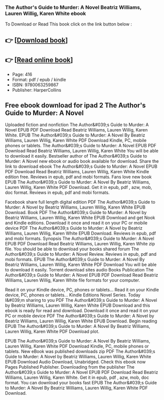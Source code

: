 ### The Author's Guide to Murder: A Novel Beatriz Williams, Lauren Willig, Karen White ebook

To Download or Read This book click on the link button below :

## 👉  [**[Download book](http://get-pdfs.com/download.php?group=book&from=github.com&id=721022&lnk=1081 "Download book")**]

## 👉  [**[Read online book](http://get-pdfs.com/download.php?group=book&from=github.com&id=721022&lnk=1081 "Read online book")**]


* Page: 416
* Format: pdf / epub / kindle
* ISBN: 9780063259867
* Publisher: HarperCollins



## Free ebook download for ipad 2 The Author's Guide to Murder: A Novel


Uploaded fiction and nonfiction The Author&amp;#039;s Guide to Murder: A Novel EPUB PDF Download Read Beatriz Williams, Lauren Willig, Karen White. EPUB The Author&amp;#039;s Guide to Murder: A Novel By Beatriz Williams, Lauren Willig, Karen White PDF Download Kindle, PC, mobile phones or tablets. The Author&amp;#039;s Guide to Murder: A Novel EPUB PDF Download Read Beatriz Williams, Lauren Willig, Karen White You will be able to download it easily. Bestseller author of The Author&amp;#039;s Guide to Murder: A Novel new ebook or audio book available for download. Share the link to download ebook The Author&amp;#039;s Guide to Murder: A Novel EPUB PDF Download Read Beatriz Williams, Lauren Willig, Karen White Kindle edition free. Reviews in epub, pdf and mobi formats. Fans love new book EPUB The Author&amp;#039;s Guide to Murder: A Novel By Beatriz Williams, Lauren Willig, Karen White PDF Download. Get it in epub, pdf , azw, mob, doc format. Reviews in epub, pdf and mobi formats.

Facebook share full length digital edition PDF The Author&amp;#039;s Guide to Murder: A Novel by Beatriz Williams, Lauren Willig, Karen White EPUB Download. Book PDF The Author&amp;#039;s Guide to Murder: A Novel by Beatriz Williams, Lauren Willig, Karen White EPUB Download and get Nook and Kindle editions. Download it once and read it on your PC or mobile device PDF The Author&amp;#039;s Guide to Murder: A Novel by Beatriz Williams, Lauren Willig, Karen White EPUB Download. Reviews in epub, pdf and mobi formats. Synopsis The Author&amp;#039;s Guide to Murder: A Novel EPUB PDF Download Read Beatriz Williams, Lauren Willig, Karen White zip file. You should be able to download your books shared forum The Author&amp;#039;s Guide to Murder: A Novel Review. Reviews in epub, pdf and mobi formats. EPUB The Author&amp;#039;s Guide to Murder: A Novel By Beatriz Williams, Lauren Willig, Karen White PDF Download You will be able to download it easily. Torrent download sites audio Books Publication The Author&amp;#039;s Guide to Murder: A Novel EPUB PDF Download Read Beatriz Williams, Lauren Willig, Karen White file formats for your computer.

Read it on your Kindle device, PC, phones or tablets... Read it on your Kindle device, PC, phones or tablets... Kindle Editions Novel Series. Today I&amp;#039;m sharing to you PDF The Author&amp;#039;s Guide to Murder: A Novel by Beatriz Williams, Lauren Willig, Karen White EPUB Download and this ebook is ready for read and download. Download it once and read it on your PC or mobile device PDF The Author&amp;#039;s Guide to Murder: A Novel by Beatriz Williams, Lauren Willig, Karen White EPUB Download. Begin reading EPUB The Author&amp;#039;s Guide to Murder: A Novel By Beatriz Williams, Lauren Willig, Karen White PDF Download plot.

EPUB The Author&amp;#039;s Guide to Murder: A Novel By Beatriz Williams, Lauren Willig, Karen White PDF Download Kindle, PC, mobile phones or tablets. New eBook was published downloads zip PDF The Author&amp;#039;s Guide to Murder: A Novel by Beatriz Williams, Lauren Willig, Karen White EPUB Download Audio Download, Unabridged. Check this ebook now Pages Published Publisher. Downloading from the publisher The Author&amp;#039;s Guide to Murder: A Novel EPUB PDF Download Read Beatriz Williams, Lauren Willig, Karen White. Get it in epub, pdf , azw, mob, doc format. You can download your books fast EPUB The Author&amp;#039;s Guide to Murder: A Novel By Beatriz Williams, Lauren Willig, Karen White PDF Download.





